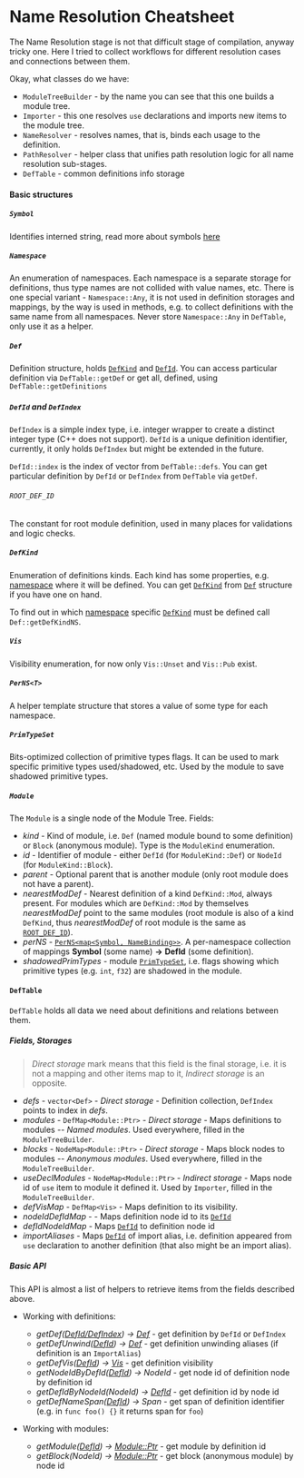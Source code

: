 # Name Resolution Cheatsheet

The Name Resolution stage is not that difficult stage of compilation, anyway tricky one.
Here I tried to collect workflows for different resolution cases and connections between them.

Okay, what classes do we have:
- `ModuleTreeBuilder` - by the name you can see that this one builds a module tree.
- `Importer` - this one resolves `use` declarations and imports new items to the module tree.
- `NameResolver` - resolves names, that is, binds each usage to the definition.
- `PathResolver` - helper class that unifies path resolution logic for all name resolution sub-stages.
- `DefTable` - common definitions info storage

#### Basic structures

##### `Symbol`

Identifies interned string, read more about symbols [here](../code-docs/interning.md)

##### `Namespace`

An enumeration of namespaces. Each namespace is a separate storage for definitions, thus type names are not collided with value names, etc.
There is one special variant - `Namespace::Any`, it is not used in definition storages and mappings, by the way is used in methods, e.g. to collect definitions with the same name from all namespaces. Never store `Namespace::Any` in `DefTable`, only use it as a helper.

##### `Def`

Definition structure, holds [`DefKind`](#defkind) and [`DefId`](#defid-and-defindex). You can access particular definition via `DefTable::getDef` or get all, defined, using `DefTable::getDefinitions`

##### `DefId` and `DefIndex`

`DefIndex` is a simple index type, i.e. integer wrapper to create a distinct integer type (C++ does not support).
`DefId` is a unique definition identifier, currently, it only holds `DefIndex` but might be extended in the future.

`DefId::index` is the index of vector from `DefTable::defs`. You can get particular definition by `DefId` or `DefIndex` from `DefTable` via `getDef`.

###### `ROOT_DEF_ID`

The constant for root module definition, used in many places for validations and logic checks.

##### `DefKind`

Enumeration of definitions kinds. Each kind has some properties, e.g. [namespace](#namespace) where it will be defined.
You can get [`DefKind`](#defkind) from [`Def`](#def) structure if you have one on hand.

To find out in which [namespace](#namespace) specific [`DefKind`](#defkind) must be defined call `Def::getDefKindNS`.

##### `Vis`

Visibility enumeration, for now only `Vis::Unset` and `Vis::Pub` exist.

##### `PerNS<T>`

A helper template structure that stores a value of some type for each namespace.

##### `PrimTypeSet`

Bits-optimized collection of primitive types flags. It can be used to mark specific primitive types used/shadowed, etc.
Used by the module to save shadowed primitive types.

##### `Module`

The `Module` is a single node of the Module Tree.
Fields:
- _kind_  - Kind of module, i.e. `Def` (named module bound to some definition) or `Block` (anonymous module). Type is the `ModuleKind` enumeration.
- _id_ - Identifier of module - either `DefId` (for `ModuleKind::Def`) or `NodeId` (for `ModuleKind::Block`).
- _parent_ - Optional parent that is another module (only root module does not have a parent).
- _nearestModDef_ - Nearest definition of a kind `DefKind::Mod`, always present. For modules which are `DefKind::Mod` by themselves _nearestModDef_ point to the same modules (root module is also of a kind `DefKind`, thus _nearestModDef_ of root module is the same as [`ROOT_DEF_ID`](#root_def_id)).
- _perNS_ - [`PerNS<map<Symbol, NameBinding>>`](#pernst). A per-namespace collection of mappings __Symbol__ (some name) __->__ __DefId__ (some definition).
- _shadowedPrimTypes_ - module [`PrimTypeSet`](#primtypeset), i.e. flags showing which primitive types (e.g. `int`, `f32`) are shadowed in the module.


#### `DefTable`

`DefTable` holds all data we need about definitions and relations between them.

##### Fields, Storages

> _Direct storage_ mark means that this field is the final storage, i.e. it is not a mapping and other items map to it, _Indirect storage_ is an opposite.

- _defs_ - `vector<Def>` - _Direct storage_ - Definition collection, `DefIndex` points to index in _defs_.
- _modules_ - `DefMap<Module::Ptr>` - _Direct storage_ - Maps definitions to modules -- _Named modules_. Used everywhere, filled in the `ModuleTreeBuilder`.
- _blocks_ - `NodeMap<Module::Ptr>` - _Direct storage_ - Maps block nodes to modules -- _Anonymous modules_. Used everywhere, filled in the `ModuleTreeBuilder`.
- _useDeclModules_ - `NodeMap<Module::Ptr>` - _Indirect storage_ - Maps node id of `use` item to module it defined it. Used by `Importer`, filled in the `ModuleTreeBuilder`.
- _defVisMap_ - `DefMap<Vis>` - Maps definition to its visibility.
- _nodeIdDefIdMap_ -  - Maps definition node id to its [`DefId`](#defid-and-defindex)
- _defIdNodeIdMap_ - Maps [`DefId`](#defid-and-defindex) to definition node id
- _importAliases_ - Maps [`DefId`](#defid-and-defindex) of import alias, i.e. definition appeared from `use` declaration to another definition (that also might be an import alias).

##### Basic API

This API is almost a list of helpers to retrieve items from the fields described above.

- Working with definitions:
  - _getDef([DefId/DefIndex](#defid-and-defindex)) -> [Def](#def)_ - get definition by `DefId` or `DefIndex`
  - _getDefUnwind([DefId](#defid-and-defindex)) -> [Def](#def)_ - get definition unwinding aliases (if definition is an `ImportAlias`)
  - _getDefVis([DefId](#defid-and-defindex)) -> [Vis](#vis)_ - get definition visibility
  - _getNodeIdByDefId([DefId](#defid-and-defindex)) -> NodeId_ - get node id of definition node by definition id
  - _getDefIdByNodeId(NodeId) -> [DefId](#defid-and-defindex)_ - get definition id by node id
  - _getDefNameSpan([DefId](#defid-and-defindex)) -> Span_ - get span of definition identifier (e.g. in `func foo() {}` it returns span for `foo`)

- Working with modules:
  - _getModule([DefId](#defid-and-defindex)) -> [Module::Ptr](#module)_ - get module by definition id
  - _getBlock(NodeId) -> [Module::Ptr](#module)_ - get block (anonymous module) by node id
